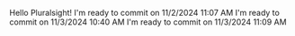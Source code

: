Hello Pluralsight! I'm ready to commit on 11/2/2024 11:07 AM
I'm ready to commit on 11/3/2024 10:40 AM
I'm ready to commit on 11/3/2024 11:09 AM
